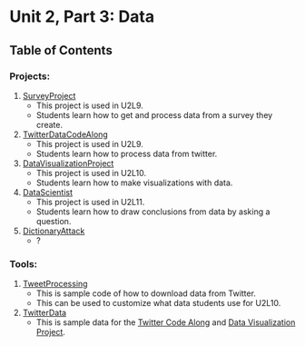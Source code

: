 # Unit 2, Part 3: Data

## Table of Contents

### Projects:

1. [SurveyProject](SurveyProject)
    * This project is used in U2L9. 
    * Students learn how to get and process data from a survey they create.
1. [TwitterDataCodeAlong](TwitterDataCodeAlong)
    * This project is used in U2L9. 
    * Students learn how to process data from twitter.
1. [DataVisualizationProject](DataVisualizationProject)
    * This project is used in U2L10. 
    * Students learn how to make visualizations with data.
1. [DataScientist](DataScientist)
    * This project is used in U2L11.
    * Students learn how to draw conclusions from data by asking a question.
1. [DictionaryAttack](DictionaryAttack)
    * ?


### Tools:

1. [TweetProcessing](TweetProcessing)
    * This is sample code of how to download data from Twitter. 
    * This can be used to customize what data students use for U2L10.
1. [TwitterData](TwitterData)
    * This is sample data for the [Twitter Code Along](TwitterDataCodeAlong) and [Data Visualization Project](DataVisualizationProject).
